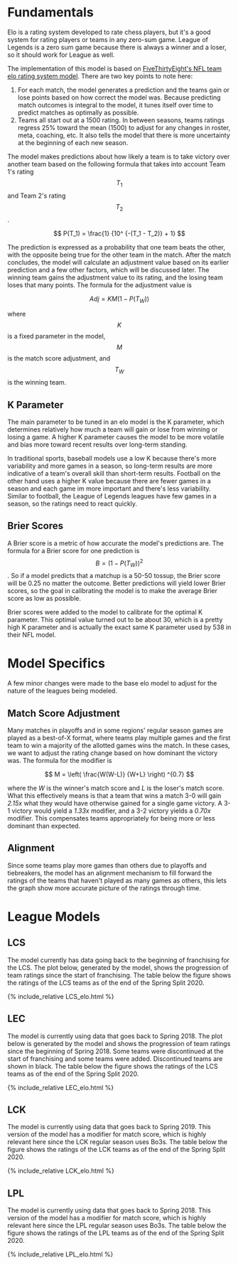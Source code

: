 <script src="https://cdn.mathjax.org/mathjax/latest/MathJax.js?config=TeX-AMS-MML_HTMLorMML" type="text/javascript"></script>
<style type="text/css">
    .main-content {
        max-width: 90rem;
    }
</style>

# Fundamentals

Elo is a rating system developed to rate chess players, but it's a good system for rating players or teams in any zero-sum game. League of Legends is a zero sum game because there is always a winner and a loser, so it should work for League as well.

The implementation of this model is based on [FiveThirtyEight's NFL team elo rating system model](https://fivethirtyeight.com/methodology/how-our-nfl-predictions-work/). There are two key points to note here:
1. For each match, the model generates a prediction and the teams gain or lose points based on how correct the model was. Because predicting match outcomes is integral to the model, it tunes itself over time to predict matches as optimally as possible.
2. Teams all start out at a 1500 rating. In between seasons, teams ratings regress 25% toward the mean (1500) to adjust for any changes in roster, meta, coaching, etc. It also tells the model that there is more uncertainty at the beginning of each new season.

The model makes predictions about how likely a team is to take victory over another team based on the following formula that takes into account Team 1's rating $$T_1$$ and Team 2's rating $$T_2$$.

$$
P(T_1) = \frac{1} {10^ {-(T_1 - T_2)} + 1}
$$

The prediction is expressed as a probability that one team beats the other, with the opposite being true for the other team in the match. After the match concludes, the model will calculate an adjustment value based on its earlier prediction and a few other factors, which will be discussed later. The winning team gains the adjustment value to its rating, and the losing team loses that many points. The formula for the adjustment value is 

$$
Adj = KM(1-P(T_W))
$$

where $$K$$ is a fixed parameter in the model, $$M$$ is the match score adjustment, and $$T_W$$ is the winning team.

## K Parameter

The main parameter to be tuned in an elo model is the K parameter, which determines relatively how much a team will gain or lose from winning or losing a game. A higher K parameter causes the model to be more volatile and bias more toward recent results over long-term standing.

In traditional sports, baseball models use a low K because there's more variability and more games in a season, so long-term results are more indicative of a team's overall skill than short-term results. Football on the other hand uses a higher K value because there are fewer games in a season and each game im more important and there's less variability. Similar to football, the League of Legends leagues have few games in a season, so the ratings need to react quickly.

## Brier Scores

A Brier score is a metric of how accurate the model's predictions are. The formula for a Brier score for one prediction is $$B = (1 - P(T_W))^2$$. So if a model predicts that a matchup is a 50-50 tossup, the Brier score will be 0.25 no matter the outcome. Better predictions will yield lower Brier scores, so the goal in calibrating the model is to make the average Brier score as low as possible.

Brier scores were added to the model to calibrate for the optimal K parameter. This optimal value turned out to be about 30, which is a pretty high K parameter and is actually the exact same K parameter used by 538 in their NFL model.

# Model Specifics

A few minor changes were made to the base elo model to adjust for the nature of the leagues being modeled.

## Match Score Adjustment

Many matches in playoffs and in some regions' regular season games are played as a best-of-X format, where teams play multiple games and the first team to win a majority of the allotted games wins the match. In these cases, we want to adjust the rating change based on how dominant the victory was. The formula for the modifier is

$$
M = \left( \frac{W(W-L)} {W+L} \right) ^{0.7}
$$

where the *W* is the winner's match score and *L* is the loser's match score. What this effectively means is that a team that wins a match 3-0 will gain *2.15x* what they would have otherwise gained for a single game victory. A 3-1 victory would yield a *1.33x* modifier, and a 3-2 victory yields a *0.70x* modifier. This compensates teams appropriately for being more or less dominant than expected.

## Alignment

Since some teams play more games than others due to playoffs and tiebreakers, the model has an alignment mechanism to fill forward the ratings of the teams that haven't played as many games as others, this lets the graph show more accurate picture of the ratings through time.

# League Models

## LCS

The model currently has data going back to the beginning of franchising for the LCS. The plot below, generated by the model, shows the progression of team ratings since the start of franchising. The table below the figure shows the ratings of the LCS teams as of the end of the Spring Split 2020.

{% include_relative LCS_elo.html %}

## LEC

The model is currently using data that goes back to Spring 2018. The plot below is generated by the model and shows the progression of team ratings since the beginning of Spring 2018. Some teams were discontinued at the start of franchising and some teams were added. Discontinued teams are shown in black. The table below the figure shows the ratings of the LCS teams as of the end of the Spring Split 2020.

{% include_relative LEC_elo.html %}

## LCK

The model is currently using data that goes back to Spring 2019. This version of the model has a modifier for match score, which is highly relevant here since the LCK regular season uses Bo3s. The table below the figure shows the ratings of the LCK teams as of the end of the Spring Split 2020.

{% include_relative LCK_elo.html %}

## LPL

The model is currently using data that goes back to Spring 2018. This version of the model has a modifier for match score, which is highly relevant here since the LPL regular season uses Bo3s. The table below the figure shows the ratings of the LPL teams as of the end of the Spring Split 2020.

{% include_relative LPL_elo.html %}
